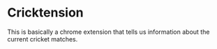 # Cricktension
This is basically a chrome extension that tells us information about the current cricket matches. 

